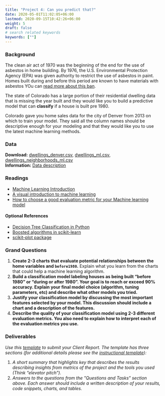 ```yaml
---
title: "Project 4: Can you predict that?"
date: 2020-05-01T11:02:05+06:00
lastmod: 2020-09-15T10:42:26+06:00
weight: 5
draft: false
# search related keywords
keywords: [""]
---
```


### Background

The clean air act of 1970 was the beginning of the end for the use of asbestos in home building.  By 1976, the U.S. Environmental Protection Agency (EPA) was given authority to restrict the use of asbestos in paint. Homes built during and before this period are known to have materials with asbestos YOu can [read more about this ban](https://www.asbestos.com/mesothelioma-lawyer/legislation/ban/).  

The state of Colorado has a large portion of their residential dwelling data that is missing the year built and they would like you to build a predictive model that can __classify__ if a house is built pre 1980.  

Colorado gave you home sales data for the city of Denver from 2013 on which to train your model. They said all the column names should be descriptive enough for your modeling and that they would like you to use the latest machine learning methods.

### Data

__Download:__ [dwellings_denver.csv](https://github.com/byuidatascience/data4dwellings/raw/master/data-raw/dwellings_denver/dwellings_denver.csv), [dwellings_ml.csv](https://github.com/byuidatascience/data4dwellings/raw/master/data-raw/dwellings_ml/dwellings_ml.csv), [dwellings_neighborhoods_ml.csv](https://github.com/byuidatascience/data4dwellings/raw/master/data-raw/dwellings_neighborhoods_ml/dwellings_neighborhoods_ml.csv)   
__Information:__ [Data description](https://github.com/byuidatascience/data4dwellings/blob/master/data.md)


### Readings

- [Machine Learning Introduction](../../course-materials/machine-learning/)
- [A visual introduction to machine learning](http://www.r2d3.us/visual-intro-to-machine-learning-part-1/)
- [How to choose a good evaluation metric for your Machine learning model](https://ranvir.xyz/blog/how-to-evaluate-your-machine-learning-model-like-a-pro-metrics/)  

#### Optional References

- [Decision Tree Classification in Python](https://www.datacamp.com/community/tutorials/decision-tree-classification-python)    
- [Boosted algorithms in scikit-learn](https://scikit-learn.org/stable/modules/ensemble.html#gradient-tree-boosting)
- [scikit-plot package](https://github.com/reiinakano/scikit-plot)   

### Grand Questions

1. __Create 2-3 charts that evaluate potential relationships between the home variables and `before1980`.__ Explain what you learn from the charts that could help a machine learning algorithm.
1. __Build a classification model labeling houses as being built “before 1980” or “during or after 1980”. Your goal is to reach or exceed 90% accuracy. Explain your final model choice (algorithm, tuning parameters, etc) and describe what other models you tried.__
1. __Justify your classification model by discussing the most important features selected by your model. This discussion should include a chart and a description of the features.__
1. __Describe the quality of your classification model using 2-3 different evaluation metrics. You also need to explain how to interpret each of the evaluation metrics you use.__

### Deliverables

_Use this [template](https://byuistats.github.io/DS250-Course/template/ds250_project_template_clean.qmd) to submit your Client Report. The template has three sections (for additional details please see the [instructional template](https://byuistats.github.io/DS250-Course/template/ds250_project_template.qmd)):_

1. _A short summary that highlights key that describes the results describing insights from  metrics  of the project and the tools you used (Think “elevator pitch”)._
2. _Answers to the questions from the "Questions and Tasks" section above. Each answer should include a written description of your results, code snippets, charts, and tables._
